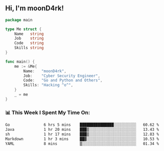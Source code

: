 <h2> Hi, I'm moonD4rk!</h2>

```go
package main

type Me struct {
	Name   string
	Job    string
	Code   string
	Skills string
}

func main() {
	me := &Me{
		Name:   "moonD4rk",
		Job:    "Cyber Security Engineer",
		Code:   "Go and Python and Others",
		Skills: "Hacking ^o^",
	}
	_ = me
}
```

<h3>📊 This Week I Spent My Time On:</h3>
<!-- <img align='right' src="https://github-readme-stats.vercel.app/api?username=moond4rk&show_icons=true&theme=radical", width="300" height="150"> -->

<!--START_SECTION:waka-->

```txt
Go               6 hrs 5 mins    ███████████████░░░░░░░░░░   60.62 %
Java             1 hr 20 mins    ███▒░░░░░░░░░░░░░░░░░░░░░   13.43 %
sh               1 hr 17 mins    ███▒░░░░░░░░░░░░░░░░░░░░░   12.83 %
Markdown         1 hr 3 mins     ██▓░░░░░░░░░░░░░░░░░░░░░░   10.53 %
YAML             8 mins          ▒░░░░░░░░░░░░░░░░░░░░░░░░   01.34 %
```

<!--END_SECTION:waka-->

